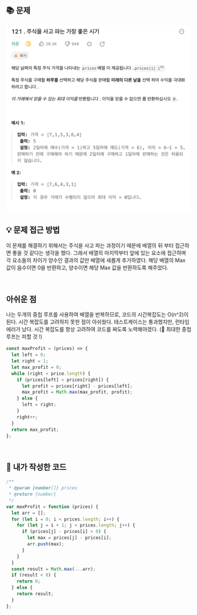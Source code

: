 ## 📚 문제

<img src="../img/Best Time.png" style="width:500px">

</br>

## 💡 문제 접근 방법

이 문제를 해결하기 위해서는 주식을 사고 파는 과정이기 때문에 배열의 뒤 부터 접근하면 좋을 것 같다는 생각을 했다. 그래서 배열의 마지막부터 앞에 있는 요소에 접근하며 각 요소들의 차이가 양수인 결과의 값만 배열에 새롭게 추가하였다. 해당 배열의 Max 값이 음수이면 0을 반환하고, 양수이면 해당 Max 값을 반환하도록 해주었다.

</br>

## 아쉬운 점

나는 두개의 중첩 루프를 사용하여 배열을 반복하므로, 코드의 시간복잡도는 O(n^2)이 된다. 시간 복잡도를 고려하지 못한 점이 아쉬웠다. 테스트케이스는 통과했지만, 런타임 에러가 났다. 시간 복잡도를 항상 고려하여 코드를 짜도록 노력해야겠다. (🚨 최대한 중첩 루프는 피할 것 !)

```js
const maxProfit = (prices) => {
  let left = 0;
  let right = 1;
  let max_profit = 0;
  while (right < price.length) {
    if (prices[left] < prices[right]) {
      let profit = prices[right] - prices[left];
      max_profit = Math.max(max_profit, profit);
    } else {
      left = right;
    }
    right++;
  }
  return max_profit;
};
```

</br>

## 📝 내가 작성한 코드

```js
/**
 * @param {number[]} prices
 * @return {number}
 */
var maxProfit = function (prices) {
  let arr = [];
  for (let i = 0; i < prices.length; i++) {
    for (let j = i + 1; j < prices.length; j++) {
      if (prices[j] - prices[i] > 0) {
        let max = prices[j] - prices[i];
        arr.push(max);
      }
    }
  }
  const result = Math.max(...arr);
  if (result < 0) {
    return 0;
  } else {
    return result;
  }
};
```
